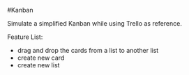 #Kanban

Simulate a simplified Kanban while using Trello as reference.

Feature List:
- drag and drop the cards from a list to another list
- create new card 
- create new list
